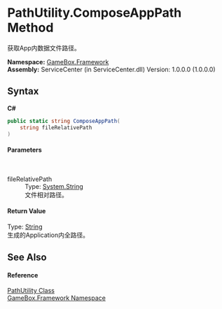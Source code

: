 # PathUtility.ComposeAppPath Method 
 

获取App内数据文件路径。

**Namespace:**&nbsp;<a href="a8957fe6-9cc0-3a6d-cd5c-a2a246efee1e">GameBox.Framework</a><br />**Assembly:**&nbsp;ServiceCenter (in ServiceCenter.dll) Version: 1.0.0.0 (1.0.0.0)

## Syntax

**C#**<br />
``` C#
public static string ComposeAppPath(
	string fileRelativePath
)
```


#### Parameters
&nbsp;<dl><dt>fileRelativePath</dt><dd>Type: <a href="http://msdn2.microsoft.com/zh-cn/library/s1wwdcbf" target="_blank">System.String</a><br />文件相对路径。</dd></dl>

#### Return Value
Type: <a href="http://msdn2.microsoft.com/zh-cn/library/s1wwdcbf" target="_blank">String</a><br />生成的Application内全路径。

## See Also


#### Reference
<a href="d1a02e79-c7ae-e904-a738-c61a4f520689">PathUtility Class</a><br /><a href="a8957fe6-9cc0-3a6d-cd5c-a2a246efee1e">GameBox.Framework Namespace</a><br />